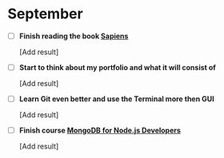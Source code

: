 # September


- [ ] **Finish reading the book [Sapiens](https://books.google.se/books/about/Sapiens.html?id=3ODFrQEACAAJ&redir_esc=y)**

  [Add result]

- [ ] **Start to think about my portfolio and what it will consist of**

  [Add result]
  
- [ ] **Learn Git even better and use the Terminal more then GUI**

  [Add result]
  
- [ ] **Finish course [MongoDB for Node.js Developers](https://university.mongodb.com/courses/M101JS/about)**

  [Add result]
